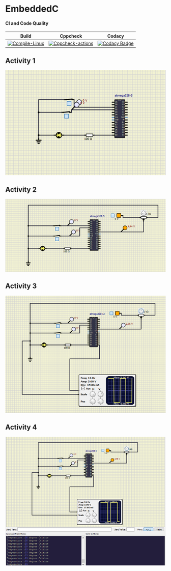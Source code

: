# EmbeddedC
#### CI and Code Quality

|Build|Cppcheck|Codacy|
|:--:|:--:|:--:|
|[![Compile-Linux](https://github.com/sivani1507/EmbeddedC/actions/workflows/compile.yml/badge.svg)](https://github.com/sivani1507/EmbeddedC/actions/workflows/compile.yml)|[![Cppcheck-actions](https://github.com/sivani1507/EmbeddedC/actions/workflows/cppcheck.yml/badge.svg)](https://github.com/sivani1507/EmbeddedC/actions/workflows/cppcheck.yml)|[![Codacy Badge](https://app.codacy.com/project/badge/Grade/66b7a61fe86e48789597cb000828fd54)](https://www.codacy.com/gh/sivani1507/EmbeddedC/dashboard?utm_source=github.com&amp;utm_medium=referral&amp;utm_content=sivani1507/EmbeddedC&amp;utm_campaign=Badge_Grade)|
## Activity 1
![AC1](https://github.com/sivani1507/EmbeddedC/blob/main/Simulation/AC1.png)
## Activity 2
![Act2](https://github.com/sivani1507/EmbeddedC/blob/main/Simulation/AC2.png)
## Activity 3
![Act3](https://github.com/sivani1507/EmbeddedC/blob/main/Simulation/AC3.png)
## Activity 4
![Act4](https://github.com/sivani1507/EmbeddedC/blob/main/Simulation/AC4.png)

